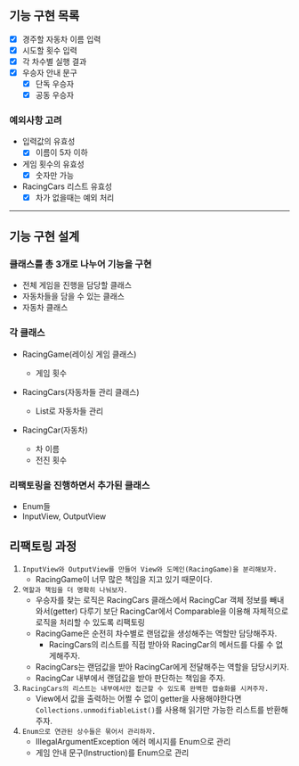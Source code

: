 ## 기능 구현 목록

- [x] 경주할 자동차 이름 입력
- [x] 시도할 횟수 입력
- [x] 각 차수별 실행 결과
- [x] 우승자 안내 문구
    - [x] 단독 우승자
    - [x] 공동 우승자

### 예외사항 고려

- 입력값의 유효성
    - [x] 이름이 5자 이하
- 게임 횟수의 유효성
    - [x] 숫자만 가능
- RacingCars 리스트 유효성
    - [x] 차가 없을때는 예외 처리

---

## 기능 구현 설계

### 클래스를 총 3개로 나누어 기능을 구현

- 전체 게임을 진행을 담당할 클래스
- 자동차들을 담을 수 있는 클래스
- 자동차 클래스

### 각 클래스

- RacingGame(레이싱 게임 클래스)
    - 게임 횟수

- RacingCars(자동차들 관리 클래스)
    - List로 자동차들 관리

- RacingCar(자동차)
    - 차 이름
    - 전진 횟수

### 리팩토링을 진행하면서 추가된 클래스

- Enum들
- InputView, OutputView

## 리팩토링 과정

1. `InputView와 OutputView를 만들어 View와 도메인(RacingGame)을 분리해보자.`
    - RacingGame이 너무 많은 책임을 지고 있기 때문이다.
2. `역할과 책임을 더 명확히 나눠보자.`
    - 우승자를 찾는 로직은 RacingCars 클래스에서 RacingCar 객체 정보를 빼내와서(getter) 다루기 보단 RacingCar에서 Comparable을 이용해 자체적으로 로직을 처리할 수 있도록
      리팩토링
    - RacingGame은 순전히 차수별로 랜덤값을 생성해주는 역할만 담당해주자.
        - RacingCars의 리스트를 직접 받아와 RacingCar의 메서드를 다룰 수 없게해주자.
    - RacingCars는 랜덤값을 받아 RacingCar에게 전달해주는 역할을 담당시키자.
    - RacingCar 내부에서 랜덤값을 받아 판단하는 책임을 주자.
3. `RacingCars의 리스트는 내부에서만 접근할 수 있도록 완벽한 캡슐화를 시켜주자.`
    - View에서 값을 출력하는 어쩔 수 없이 getter을 사용해야한다면 `Collections.unmodifiableList()`를 사용해 읽기만 가능한 리스트를 반환해주자.
4. `Enum으로 연관된 상수들은 묶어서 관리하자.`
    - IllegalArgumentException 에러 메시지를 Enum으로 관리
    - 게임 안내 문구(Instruction)를 Enum으로 관리